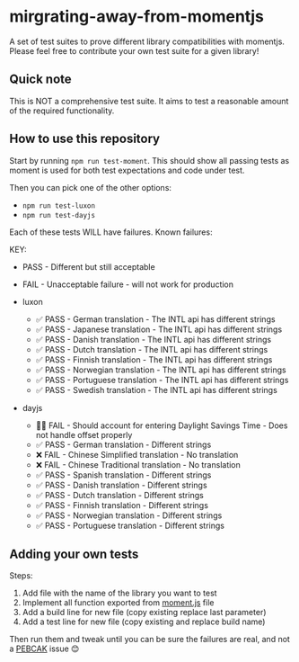 # mirgrating-away-from-momentjs

A set of test suites to prove different library compatibilities with momentjs. Please feel free to contribute your own test suite for a given library!

## Quick note

This is NOT a comprehensive test suite. It aims to test a reasonable amount of the required functionality.

## How to use this repository

Start by running `npm run test-moment`. This should show all passing tests as moment is used for both test expectations and code under test.

Then you can pick one of the other options:

- `npm run test-luxon`
- `npm run test-dayjs`

Each of these tests WILL have failures. Known failures:

KEY:
- PASS - Different but still acceptable
- FAIL - Unacceptable failure - will not work for production

- luxon
  - ✅ PASS - German translation - The INTL api has different strings
  - ✅ PASS - Japanese translation - The INTL api has different strings
  - ✅ PASS - Danish translation - The INTL api has different strings
  - ✅ PASS - Dutch translation - The INTL api has different strings
  - ✅ PASS - Finnish translation - The INTL api has different strings
  - ✅ PASS - Norwegian translation - The INTL api has different strings
  - ✅ PASS - Portuguese translation - The INTL api has different strings
  - ✅ PASS - Swedish translation - The INTL api has different strings
- dayjs
  - 🚨❌ FAIL - Should account for entering Daylight Savings Time - Does not handle offset properly
  - ✅ PASS - German translation - Different strings
  - ❌ FAIL - Chinese Simplified translation - No translation
  - ❌ FAIL - Chinese Traditional translation - No translation
  - ✅ PASS - Spanish translation - Different strings
  - ✅ PASS - Danish translation - Different strings
  - ✅ PASS - Dutch translation - Different strings
  - ✅ PASS - Finnish translation - Different strings
  - ✅ PASS - Norwegian translation - Different strings
  - ✅ PASS - Portuguese translation - Different strings

## Adding your own tests

Steps:
1. Add file with the name of the library you want to test
1. Implement all function exported from [moment.js](moment.js) file
1. Add a build line for new file (copy existing replace last parameter)
1. Add a test line for new file (copy existing and replace build name)

Then run them and tweak until you can be sure the failures are real, and not a [PEBCAK](https://en.wiktionary.org/wiki/PEBCAK) issue 😊